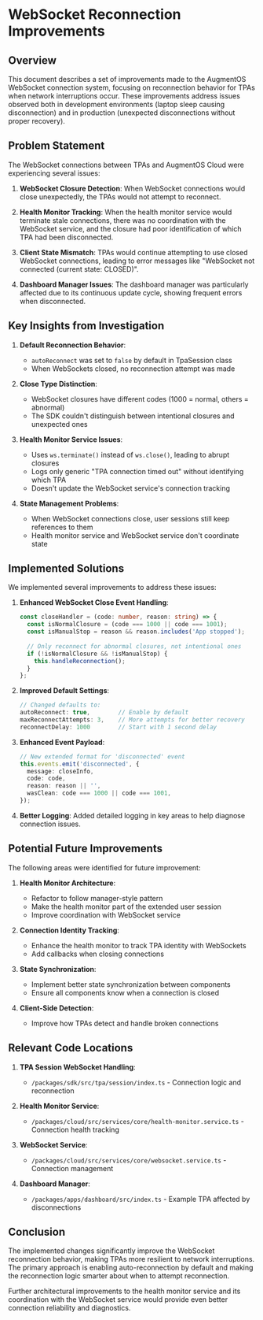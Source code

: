# WebSocket Reconnection Improvements

## Overview

This document describes a set of improvements made to the AugmentOS WebSocket connection system, focusing on reconnection behavior for TPAs when network interruptions occur. These improvements address issues observed both in development environments (laptop sleep causing disconnection) and in production (unexpected disconnections without proper recovery).

## Problem Statement

The WebSocket connections between TPAs and AugmentOS Cloud were experiencing several issues:

1. **WebSocket Closure Detection**: When WebSocket connections would close unexpectedly, the TPAs would not attempt to reconnect.

2. **Health Monitor Tracking**: When the health monitor service would terminate stale connections, there was no coordination with the WebSocket service, and the closure had poor identification of which TPA had been disconnected.

3. **Client State Mismatch**: TPAs would continue attempting to use closed WebSocket connections, leading to error messages like "WebSocket not connected (current state: CLOSED)".

4. **Dashboard Manager Issues**: The dashboard manager was particularly affected due to its continuous update cycle, showing frequent errors when disconnected.

## Key Insights from Investigation

1. **Default Reconnection Behavior**:
   - `autoReconnect` was set to `false` by default in TpaSession class
   - When WebSockets closed, no reconnection attempt was made

2. **Close Type Distinction**:
   - WebSocket closures have different codes (1000 = normal, others = abnormal)
   - The SDK couldn't distinguish between intentional closures and unexpected ones

3. **Health Monitor Service Issues**:
   - Uses `ws.terminate()` instead of `ws.close()`, leading to abrupt closures
   - Logs only generic "TPA connection timed out" without identifying which TPA
   - Doesn't update the WebSocket service's connection tracking

4. **State Management Problems**:
   - When WebSocket connections close, user sessions still keep references to them
   - Health monitor service and WebSocket service don't coordinate state

## Implemented Solutions

We implemented several improvements to address these issues:

1. **Enhanced WebSocket Close Event Handling**:
   ```typescript
   const closeHandler = (code: number, reason: string) => {
     const isNormalClosure = (code === 1000 || code === 1001);
     const isManualStop = reason && reason.includes('App stopped');
     
     // Only reconnect for abnormal closures, not intentional ones
     if (!isNormalClosure && !isManualStop) {
       this.handleReconnection();
     }
   };
   ```

2. **Improved Default Settings**:
   ```typescript
   // Changed defaults to:
   autoReconnect: true,        // Enable by default
   maxReconnectAttempts: 3,    // More attempts for better recovery
   reconnectDelay: 1000        // Start with 1 second delay
   ```

3. **Enhanced Event Payload**:
   ```typescript
   // New extended format for 'disconnected' event
   this.events.emit('disconnected', {
     message: closeInfo,
     code: code,
     reason: reason || '',
     wasClean: code === 1000 || code === 1001,
   });
   ```

4. **Better Logging**:
   Added detailed logging in key areas to help diagnose connection issues.

## Potential Future Improvements

The following areas were identified for future improvement:

1. **Health Monitor Architecture**:
   - Refactor to follow manager-style pattern
   - Make the health monitor part of the extended user session
   - Improve coordination with WebSocket service

2. **Connection Identity Tracking**:
   - Enhance the health monitor to track TPA identity with WebSockets
   - Add callbacks when closing connections

3. **State Synchronization**:
   - Implement better state synchronization between components
   - Ensure all components know when a connection is closed

4. **Client-Side Detection**:
   - Improve how TPAs detect and handle broken connections

## Relevant Code Locations

1. **TPA Session WebSocket Handling**:
   - `/packages/sdk/src/tpa/session/index.ts` - Connection logic and reconnection

2. **Health Monitor Service**:
   - `/packages/cloud/src/services/core/health-monitor.service.ts` - Connection health tracking

3. **WebSocket Service**:
   - `/packages/cloud/src/services/core/websocket.service.ts` - Connection management

4. **Dashboard Manager**:
   - `/packages/apps/dashboard/src/index.ts` - Example TPA affected by disconnections

## Conclusion

The implemented changes significantly improve the WebSocket reconnection behavior, making TPAs more resilient to network interruptions. The primary approach is enabling auto-reconnection by default and making the reconnection logic smarter about when to attempt reconnection.

Further architectural improvements to the health monitor service and its coordination with the WebSocket service would provide even better connection reliability and diagnostics.